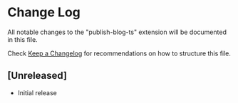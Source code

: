 # Change Log

All notable changes to the "publish-blog-ts" extension will be documented in this file.

Check [Keep a Changelog](http://keepachangelog.com/) for recommendations on how to structure this file.

## [Unreleased]

- Initial release